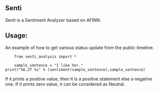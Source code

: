 Senti
---------

Senti is a Sentiment Analyzer based on AFINN.

Usage:
------

An example of how to get various status update from the public timeline.

    	from senti_analysis import *

    	sample_sentence = "I like her."
	print("%6.2f %s" % (sentiment(sample_sentence),sample_sentence)

If it prints a positive value, then it is a positive statement else a negative one.
If it prints zero value, it can be considered as Neutral.


